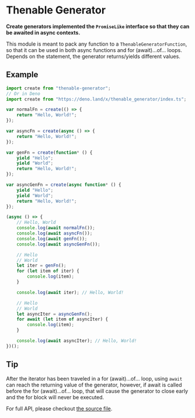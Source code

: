 # Thenable Generator

**Create generators implemented the `PromiseLike` interface so that they can**
**be awaited in async contexts.**

This module is meant to pack any function to a `ThenableGeneratorFunction`, so 
that it can be used in both async functions and for (await)...of... loops. 
Depends on the statement, the generator returns/yields different values.

## Example

```typescript
import create from "thenable-generator";
// Or in Deno
import create from "https://deno.land/x/thenable_generator/index.ts";

var normalFn = create(() => {
    return "Hello, World!";
});

var asyncFn = create(async () => {
    return "Hello, World!";
});

var genFn = create(function* () {
    yield "Hello";
    yield "World";
    return "Hello, World!";
});

var asyncGenFn = create(async function* () {
    yield "Hello";
    yield "World";
    return "Hello, World!";
});

(async () => {
    // Hello, World
    console.log(await normalFn());
    console.log(await asyncFn());
    console.log(await genFn());
    console.log(await asyncGenFn());

    // Hello
    // World
    let iter = genFn();
    for (let item of iter) {
        console.log(item);
    }

    console.log(await iter); // Hello, World!

    // Hello
    // World
    let asyncIter = asyncGenFn();
    for await (let item of asyncIter) {
        console.log(item);
    }

    console.log(await asyncIter); // Hello, World!
})();
```

## Tip

After the iterator has been traveled in a for (await)...of... loop, using `await`
can reach the returning value of the generator, however, if await is called 
before the for (await)...of... loop, that will cause the generator to close 
early and the for block will never be executed.

For full API, please checkout [the source file](./index.ts).
